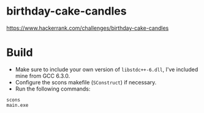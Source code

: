 # birthday-cake-candles

https://www.hackerrank.com/challenges/birthday-cake-candles

# Build

* Make sure to include your own version of `libstdc++-6.dll`, I've included mine from GCC 6.3.0.
* Configure the scons makefile (`SConstruct`) if necessary.
* Run the following commands:

`scons`  
`main.exe`  

